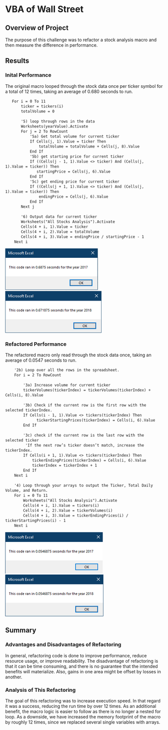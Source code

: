 # VBA of Wall Street

## Overview of Project

The purpose of this challenge was to refactor a stock analysis macro and then measure the difference in performance. 

## Results

### Inital Performance

The original macro looped through the stock data once per ticker symbol for a total of 12 times, taking an average of 0.680 seconds to run.

```VBA
   For i = 0 To 11
       ticker = tickers(i)
       totalVolume = 0
       
       '5) loop through rows in the data
       Worksheets(yearValue).Activate
       For j = 2 To RowCount
           '5a) Get total volume for current ticker
           If Cells(j, 1).Value = ticker Then
               totalVolume = totalVolume + Cells(j, 8).Value
           End If
           '5b) get starting price for current ticker
           If ((Cells(j - 1, 1).Value <> ticker) And (Cells(j, 1).Value = ticker)) Then
              startingPrice = Cells(j, 6).Value
           End If
           '5c) get ending price for current ticker
           If ((Cells(j + 1, 1).Value <> ticker) And (Cells(j, 1).Value = ticker)) Then
               endingPrice = Cells(j, 6).Value
           End If
       Next j
       
       '6) Output data for current ticker
       Worksheets("All Stocks Analysis").Activate
       Cells(4 + i, 1).Value = ticker
       Cells(4 + i, 2).Value = totalVolume
       Cells(4 + i, 3).Value = endingPrice / startingPrice - 1
    Next i
```

![Old macro time - 2017](resources/green_stocks_2017.png) ![Old macro time - 2018](resources/green_stocks_2018.png)

### Refactored Performance

The refactored macro only read through the stock data once, taking an average of 0.0547 seconds to run.

```VBA
    '2b) Loop over all the rows in the spreadsheet.
    For i = 2 To RowCount
    
        '3a) Increase volume for current ticker
        tickerVolumes(tickerIndex) = tickerVolumes(tickerIndex) + Cells(i, 8).Value
        
        '3b) Check if the current row is the first row with the selected tickerIndex.
        If Cells(i - 1, 1).Value <> tickers(tickerIndex) Then
              tickerStartingPrices(tickerIndex) = Cells(i, 6).Value
        End If
     
        '3c) check if the current row is the last row with the selected ticker
         'If the next row’s ticker doesn’t match, increase the tickerIndex.
        If Cells(i + 1, 1).Value <> tickers(tickerIndex) Then
            tickerEndingPrices(tickerIndex) = Cells(i, 6).Value
            tickerIndex = tickerIndex + 1
        End If
    Next i
    
    '4) Loop through your arrays to output the Ticker, Total Daily Volume, and Return.
    For i = 0 To 11
        Worksheets("All Stocks Analysis").Activate
        Cells(4 + i, 1).Value = tickers(i)
        Cells(4 + i, 2).Value = tickerVolumes(i)
        Cells(4 + i, 3).Value = tickerEndingPrices(i) / tickerStartingPrices(i) - 1
    Next i
```

![Refactored macro time - 2017](resources/VBA_Challenge_2017.png) ![Refactored macro time - 2018](resources/VBA_Challenge_2018.png)

## Summary

### Advantages and Disadvantages of Refactoring

In general, refactoring code is done to improve performance, reduce resource usage, or improve readability. The disadvantage of refactoring is that it can be time consuming, and there is no guarantee that the intended benefits will materialize. Also, gains in one area might be offset by losses in another.

### Analysis of This Refactoring

The goal of this refactoring was to increase execution speed. In that regard it was a success, reducing the run time by over 12 times. As an additional benefit, the macro logic is easier to follow as there is no longer a nested for loop. As a downside, we have increased the  memory footprint of the macro by roughly 12 times, since we replaced several single variables with arrays.

